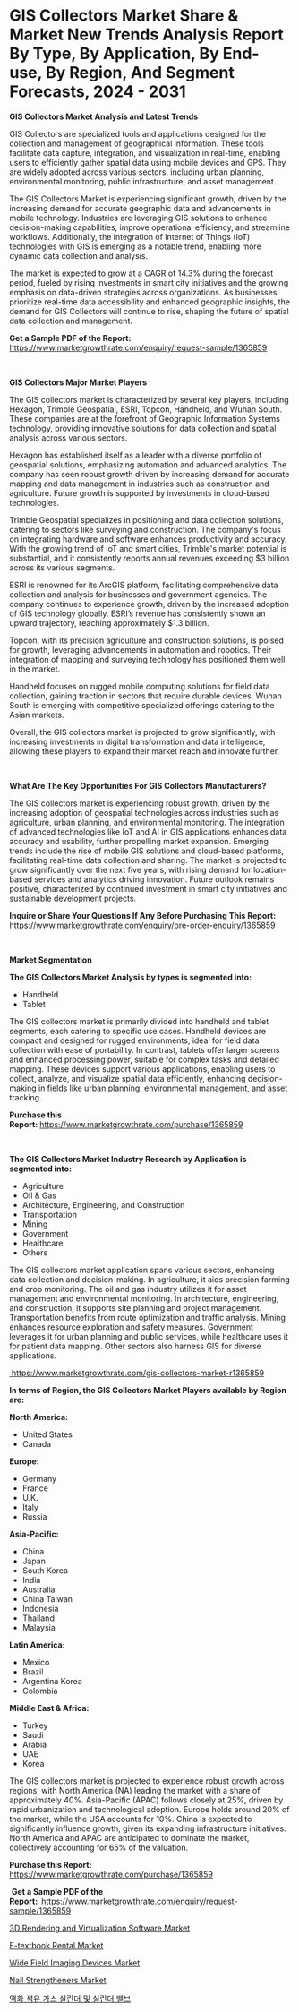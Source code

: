 <p><h1>GIS Collectors Market Share & Market New Trends Analysis Report By Type, By Application, By End-use, By Region, And Segment Forecasts, 2024 - 2031</h1></p><p><strong>GIS Collectors Market Analysis and Latest Trends</strong></p>
<p><p>GIS Collectors are specialized tools and applications designed for the collection and management of geographical information. These tools facilitate data capture, integration, and visualization in real-time, enabling users to efficiently gather spatial data using mobile devices and GPS. They are widely adopted across various sectors, including urban planning, environmental monitoring, public infrastructure, and asset management.</p><p>The GIS Collectors Market is experiencing significant growth, driven by the increasing demand for accurate geographic data and advancements in mobile technology. Industries are leveraging GIS solutions to enhance decision-making capabilities, improve operational efficiency, and streamline workflows. Additionally, the integration of Internet of Things (IoT) technologies with GIS is emerging as a notable trend, enabling more dynamic data collection and analysis.</p><p>The market is expected to grow at a CAGR of 14.3% during the forecast period, fueled by rising investments in smart city initiatives and the growing emphasis on data-driven strategies across organizations. As businesses prioritize real-time data accessibility and enhanced geographic insights, the demand for GIS Collectors will continue to rise, shaping the future of spatial data collection and management.</p></p>
<p><strong>Get a Sample PDF of the Report:&nbsp;</strong> <a href="https://www.marketgrowthrate.com/enquiry/request-sample/1365859">https://www.marketgrowthrate.com/enquiry/request-sample/1365859</a></p>
<p>&nbsp;</p>
<p><strong>GIS Collectors Major Market Players</strong></p>
<p><p>The GIS collectors market is characterized by several key players, including Hexagon, Trimble Geospatial, ESRI, Topcon, Handheld, and Wuhan South. These companies are at the forefront of Geographic Information Systems technology, providing innovative solutions for data collection and spatial analysis across various sectors.</p><p>Hexagon has established itself as a leader with a diverse portfolio of geospatial solutions, emphasizing automation and advanced analytics. The company has seen robust growth driven by increasing demand for accurate mapping and data management in industries such as construction and agriculture. Future growth is supported by investments in cloud-based technologies.</p><p>Trimble Geospatial specializes in positioning and data collection solutions, catering to sectors like surveying and construction. The company's focus on integrating hardware and software enhances productivity and accuracy. With the growing trend of IoT and smart cities, Trimble's market potential is substantial, and it consistently reports annual revenues exceeding $3 billion across its various segments.</p><p>ESRI is renowned for its ArcGIS platform, facilitating comprehensive data collection and analysis for businesses and government agencies. The company continues to experience growth, driven by the increased adoption of GIS technology globally. ESRI’s revenue has consistently shown an upward trajectory, reaching approximately $1.3 billion.</p><p>Topcon, with its precision agriculture and construction solutions, is poised for growth, leveraging advancements in automation and robotics. Their integration of mapping and surveying technology has positioned them well in the market.</p><p>Handheld focuses on rugged mobile computing solutions for field data collection, gaining traction in sectors that require durable devices. Wuhan South is emerging with competitive specialized offerings catering to the Asian markets.</p><p>Overall, the GIS collectors market is projected to grow significantly, with increasing investments in digital transformation and data intelligence, allowing these players to expand their market reach and innovate further.</p></p>
<p>&nbsp;</p>
<p><strong>What Are The Key Opportunities For GIS Collectors Manufacturers?</strong></p>
<p><p>The GIS collectors market is experiencing robust growth, driven by the increasing adoption of geospatial technologies across industries such as agriculture, urban planning, and environmental monitoring. The integration of advanced technologies like IoT and AI in GIS applications enhances data accuracy and usability, further propelling market expansion. Emerging trends include the rise of mobile GIS solutions and cloud-based platforms, facilitating real-time data collection and sharing. The market is projected to grow significantly over the next five years, with rising demand for location-based services and analytics driving innovation. Future outlook remains positive, characterized by continued investment in smart city initiatives and sustainable development projects.</p></p>
<p><strong>Inquire or Share Your Questions If Any Before Purchasing This Report:</strong> <a href="https://www.marketgrowthrate.com/enquiry/pre-order-enquiry/1365859">https://www.marketgrowthrate.com/enquiry/pre-order-enquiry/1365859</a></p>
<p>&nbsp;</p>
<p><strong>Market Segmentation</strong></p>
<p><strong>The GIS Collectors Market Analysis by types is segmented into:</strong></p>
<p><ul><li>Handheld</li><li>Tablet</li></ul></p>
<p><p>The GIS collectors market is primarily divided into handheld and tablet segments, each catering to specific use cases. Handheld devices are compact and designed for rugged environments, ideal for field data collection with ease of portability. In contrast, tablets offer larger screens and enhanced processing power, suitable for complex tasks and detailed mapping. These devices support various applications, enabling users to collect, analyze, and visualize spatial data efficiently, enhancing decision-making in fields like urban planning, environmental management, and asset tracking.</p></p>
<p><strong>Purchase this Report:&nbsp;</strong><a href="https://www.marketgrowthrate.com/purchase/1365859">https://www.marketgrowthrate.com/purchase/1365859</a></p>
<p>&nbsp;</p>
<p><strong>The GIS Collectors Market Industry Research by Application is segmented into:</strong></p>
<p><ul><li>Agriculture</li><li>Oil & Gas</li><li>Architecture, Engineering, and Construction</li><li>Transportation</li><li>Mining</li><li>Government</li><li>Healthcare</li><li>Others</li></ul></p>
<p><p>The GIS collectors market application spans various sectors, enhancing data collection and decision-making. In agriculture, it aids precision farming and crop monitoring. The oil and gas industry utilizes it for asset management and environmental monitoring. In architecture, engineering, and construction, it supports site planning and project management. Transportation benefits from route optimization and traffic analysis. Mining enhances resource exploration and safety measures. Government leverages it for urban planning and public services, while healthcare uses it for patient data mapping. Other sectors also harness GIS for diverse applications.</p></p>
<p><a href="https://www.marketgrowthrate.com/gis-collectors-market-r1365859">&nbsp;https://www.marketgrowthrate.com/gis-collectors-market-r1365859</a></p>
<p><strong>In terms of Region, the GIS Collectors Market Players available by Region are:</strong></p>
<p>
    <p> <strong> North America: </strong>
        <ul>
            <li>United States</li>
            <li>Canada</li>
        </ul>
        </p> 
    <p> <strong> Europe: </strong>
        <ul>
            <li>Germany</li>
            <li>France</li>
            <li>U.K.</li>
            <li>Italy</li>
            <li>Russia</li>
        </ul>
        </p> 
    <p> <strong> Asia-Pacific: </strong>
        <ul>
            <li>China</li>
            <li>Japan</li>
            <li>South Korea</li>
            <li>India</li>
            <li>Australia</li>
            <li>China Taiwan</li>
            <li>Indonesia</li>
            <li>Thailand</li>
            <li>Malaysia</li>
        </ul>
        </p> 
    <p> <strong> Latin America: </strong>
        <ul>
            <li>Mexico</li>
            <li>Brazil</li>
            <li>Argentina Korea</li>
            <li>Colombia</li>
        </ul>
        </p> 
    <p> <strong> Middle East & Africa: </strong>
        <ul>
            <li>Turkey</li>
            <li>Saudi</li>
            <li>Arabia</li>
            <li>UAE</li>
            <li>Korea</li>
        </ul>
    </p>
    </p>
<p><p>The GIS collectors market is projected to experience robust growth across regions, with North America (NA) leading the market with a share of approximately 40%. Asia-Pacific (APAC) follows closely at 25%, driven by rapid urbanization and technological adoption. Europe holds around 20% of the market, while the USA accounts for 10%. China is expected to significantly influence growth, given its expanding infrastructure initiatives. North America and APAC are anticipated to dominate the market, collectively accounting for 65% of the valuation.</p></p>
<p><strong>Purchase this Report: </strong><a href="https://www.marketgrowthrate.com/purchase/1365859">https://www.marketgrowthrate.com/purchase/1365859</a></p>
<p>&nbsp;<strong>Get a Sample PDF of the Report:&nbsp;&nbsp;</strong><a href="https://www.marketgrowthrate.com/enquiry/request-sample/1365859">https://www.marketgrowthrate.com/enquiry/request-sample/1365859</a></p>
<p><strong></strong></p>
<p><p><a href="https://www.linkedin.com/pulse/3d-rendering-virtualization-software-industry-analysis-prbee">3D Rendering and Virtualization Software Market</a></p><p><a href="https://www.linkedin.com/pulse/how-regional-markets-adapting-e-textbook-rental-market-fe79e">E-textbook Rental Market</a></p><p><a href="https://github.com/rahu1506/Market-Research-Report-List-6/blob/main/wide-field-imaging-devices-market.md">Wide Field Imaging Devices Market</a></p><p><a href="https://github.com/MonroeBullock54/Market-Research-Report-List-1/blob/main/nail-strengtheners-market.md">Nail Strengtheners Market</a></p><p><a href="https://medium.com/@puputzim_20688/%EC%95%A1%ED%99%94%EC%84%9D%EC%9C%A0%EA%B0%80%EC%8A%A4-%EC%8B%A4%EB%A6%B0%EB%8D%94-%EB%B0%8F-%EC%8B%A4%EB%A6%B0%EB%8D%94-%EB%B0%B8%EB%B8%8C-%EC%8B%9C%EC%9E%A5-%EC%82%B0%EC%97%85-%ED%98%84%ED%99%A9-%EC%84%B1%EC%9E%A5-%EA%B6%A4%EC%A0%81-%EB%B0%8F-%EA%B8%80%EB%A1%9C%EB%B2%8C-%EC%8B%9C%EC%9E%A5-1bcff52ae99e">액화 석유 가스 실린더 및 실린더 밸브</a></p></p>